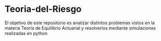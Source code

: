 # Teoria-del-Riesgo
El objetivo de este repositorio es analizar distintos problemas vistos en la materia Teoria de Equilibrio Actuarial y resolverlos mediante simulaciones realizadas en python
